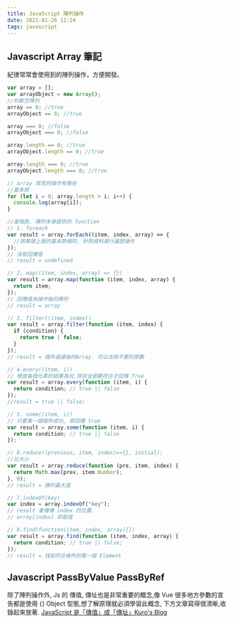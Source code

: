 ```yaml
---
title: JavaScript 陣列操作
date: 2021-01-26 11:24
tags: javascript
---
```


## Javascript Array 筆記

紀律常常會使用到的陣列操作，方便開發。

```javascript
var array = [];
var arrayObject = new Array();
//判斷空陣列
array == 0; //true
arrayObject == 0; //true

array === 0; //false
arrayObject === 0; //false

array.length == 0; //true
arrayObject.length == 0; //true

array.length === 0; //true
arrayObject.length === 0; //true

// array 常見的操作有哪些
//基本款
for (let i = 0; array.length > i; i++) {
  console.log(array[i]);
}

//進階款, 陣列本身提供的 function
// 1. foreach
var result = array.forEach((item, index, array) => {
  //效果跟上面的基本款相同, 針對資料進行遍歷操作
});
// 沒有回傳值
// result = undefined

// 2. map((item, index, array) => {})
var result = array.map(function (item, index, array) {
  return item;
});
// 回傳值為操作後的陣列
// result = array

// 3. filter((item, index))
var result = array.filter(function (item, index) {
  if (condition) {
    return true | false;
  }
});
// result = 條件過濾後的Array. 可以去除不要的原數

// 4.every((item, i))
// 檢查每個元素的結果為何,除非全部都符合才回傳 True
var result = array.every(function (item, i) {
  return condition; // true || false
});
//result = true || false;

// 5. some((item, i))
// 只要某一個條件成功, 即回傳 true
var result = array.some(function (item, i) {
  return condition; // true || false
});

// 6.reduce((previous, item, index)=>{}, initial);
//比大小
var result = array.reduce(function (pre, item, index) {
  return Math.max(prev, item.Number);
}, 0);
// result = 陣列最大值

// 7.indexOf(key)
var index = array.indexOf("key");
// result 會傳傳 index 的位置.
// array[index] 抓取值

// 8.find(function(item, index, array){})
var result = array.find(function (item, index, array) {
  return condition; // true || false;
});
// result = 找到符合條件的第一個 Element
```

## Javascript PassByValue PassByRef

除了陣列操作外, Js 的 傳值, 傳址也是非常重要的概念,像 Vue 很多地方參數的宣告都是使用 {} Object 型態,想了解原理就必須學習此概念, 下方文章寫得很清晰,收錄起來放著.
[JavaScript 是「傳值」或「傳址」Kuro's Blog](https://kuro.tw/posts/2017/12/08/JavaScript-%E6%98%AF%E3%80%8C%E5%82%B3%E5%80%BC%E3%80%8D%E6%88%96%E3%80%8C%E5%82%B3%E5%9D%80%E3%80%8D/)
